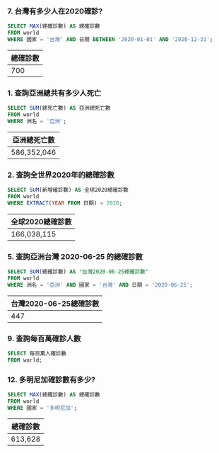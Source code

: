 ### 7. 台灣有多少人在2020確診?

```sql
SELECT MAX(總確診數) AS 總確診數
FROM world
WHERE 國家 = '台灣' AND 日期 BETWEEN '2020-01-01' AND '2020-12-31';
```

| 總確診數 |
| --- |
| 700 |



### 1. 查詢亞洲總共有多少人死亡

```sql
SELECT SUM(總死亡數) AS 亞洲總死亡數
FROM world
WHERE 洲名 = '亞洲';
```

| 亞洲總死亡數 |
| --- |
| 586,352,046 |

### 2. 查詢全世界2020年的總確診數

```sql
SELECT SUM(新增確診數) AS 全球2020總確診數
FROM world
WHERE EXTRACT(YEAR FROM 日期) = 2020;
```

| 全球2020總確診數 |
| --- |
| 166,038,115 |

### 5. 查詢亞洲台灣 2020-06-25 的總確診數

```sql
SELECT SUM(總確診數) AS "台灣2020-06-25總確診數"
FROM world
WHERE 洲名 = '亞洲' AND 國家 = '台灣' AND 日期 = '2020-06-25';
```

| 台灣2020-06-25總確診數 |
| --- |
| 447 |


### 9. 查詢每百萬確診人數

```sql
SELECT 每百萬人確診數
FROM world;
```

### 12. 多明尼加確診數有多少?

```sql
SELECT MAX(總確診數) AS 總確診數
FROM world
WHERE 國家 = '多明尼加';
```

| 總確診數 |
| --- |
| 613,628 |

